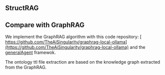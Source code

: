 ## StructRAG




## Compare with GraphRAG

We implement the GraphRAG algorithm with this code repository: [ https://github.com/TheAiSingularity/graphrag-local-ollama](https://github.com/TheAiSingularity/graphrag-local-ollama) and the [generalAgent](https://github.com/CosmosShadow/GeneralAgent) framewok. 

The ontology ttl file extraction are based on the knowledge graph extracted from the GraphRAG.

